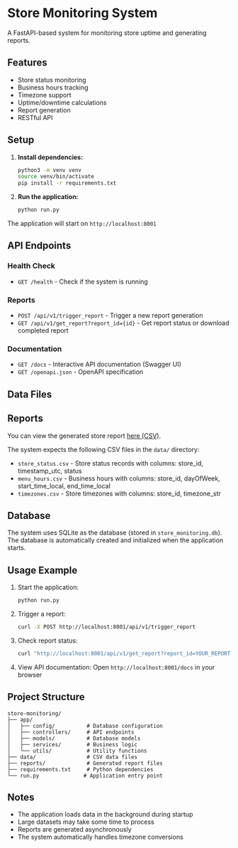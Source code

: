 # Store Monitoring System

A FastAPI-based system for monitoring store uptime and generating reports.

## Features

- Store status monitoring
- Business hours tracking
- Timezone support
- Uptime/downtime calculations
- Report generation
- RESTful API

## Setup

1. **Install dependencies:**

   ```bash
   python3 -m venv venv
   source venv/bin/activate
   pip install -r requirements.txt
   ```

2. **Run the application:**
   ```bash
   python run.py
   ```

The application will start on `http://localhost:8001`

## API Endpoints

### Health Check

- `GET /health` - Check if the system is running

### Reports

- `POST /api/v1/trigger_report` - Trigger a new report generation
- `GET /api/v1/get_report?report_id={id}` - Get report status or download completed report

### Documentation

- `GET /docs` - Interactive API documentation (Swagger UI)
- `GET /openapi.json` - OpenAPI specification

## Data Files

## Reports

You can view the generated store report [here (CSV)](https://drive.google.com/file/d/1nv02kv20SMM-Nl28sI0yXJgaWQTYyXBS/view?usp=sharing).

The system expects the following CSV files in the `data/` directory:

- `store_status.csv` - Store status records with columns: store_id, timestamp_utc, status
- `menu_hours.csv` - Business hours with columns: store_id, dayOfWeek, start_time_local, end_time_local
- `timezones.csv` - Store timezones with columns: store_id, timezone_str

## Database

The system uses SQLite as the database (stored in `store_monitoring.db`). The database is automatically created and initialized when the application starts.

## Usage Example

1. Start the application:

   ```bash
   python run.py
   ```

2. Trigger a report:

   ```bash
   curl -X POST http://localhost:8001/api/v1/trigger_report
   ```

3. Check report status:

   ```bash
   curl "http://localhost:8001/api/v1/get_report?report_id=YOUR_REPORT_ID"
   ```

4. View API documentation:
   Open `http://localhost:8001/docs` in your browser

## Project Structure

```
store-monitoring/
├── app/
│   ├── config/          # Database configuration
│   ├── controllers/     # API endpoints
│   ├── models/          # Database models
│   ├── services/        # Business logic
│   └── utils/           # Utility functions
├── data/                # CSV data files
├── reports/             # Generated report files
├── requirements.txt     # Python dependencies
└── run.py              # Application entry point
```

## Notes

- The application loads data in the background during startup
- Large datasets may take some time to process
- Reports are generated asynchronously
- The system automatically handles timezone conversions
